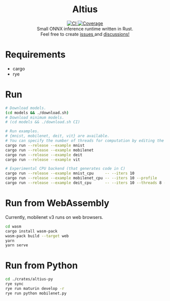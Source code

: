<div align=center>
    <h1>Altius</h1>
    <a href="https://github.com/maekawatoshiki/altius/actions/workflows/ci.yml" target="_blank">
        <img alt="CI" src="https://img.shields.io/github/actions/workflow/status/maekawatoshiki/altius/ci.yml?branch=main&style=for-the-badge">
    </a>
    <a href="https://codecov.io/gh/maekawatoshiki/altius" target="_blank">
        <img alt="Coverage" src="https://img.shields.io/codecov/c/gh/maekawatoshiki/altius?style=for-the-badge">
    </a>
    <br />
    Small ONNX inference runtime written in Rust.
    <br />
    Feel free to create
    <a href="https://github.com/maekawatoshiki/altius/issues" target="_blank">
        issues
    </a>
    and 
    <a href="https://github.com/maekawatoshiki/altius/discussions" target="_blank">
        discussions!
    </a>
</div>

# Requirements

- cargo
- rye

# Run

```sh
# Download models.
(cd models && ./download.sh)
# Download minimum models.
# (cd models && ./download.sh CI)

# Run examples.
# {mnist, mobilenet, deit, vit} are available.
# You can specify the number of threads for computation by editing the code.
cargo run --release --example mnist
cargo run --release --example mobilenet
cargo run --release --example deit
cargo run --release --example vit

# Experimental CPU backend (that generates code in C)
cargo run --release --example mnist_cpu     -- --iters 10 
cargo run --release --example mobilenet_cpu -- --iters 10 --profile
cargo run --release --example deit_cpu      -- --iters 10 --threads 8 --profile
```

# Run from WebAssembly

Currently, mobilenet v3 runs on web browsers.

```sh
cd wasm
cargo install wasm-pack
wasm-pack build --target web
yarn
yarn serve
```

# Run from Python

```sh
cd ./crates/altius-py
rye sync
rye run maturin develop -r
rye run python mobilenet.py
```
